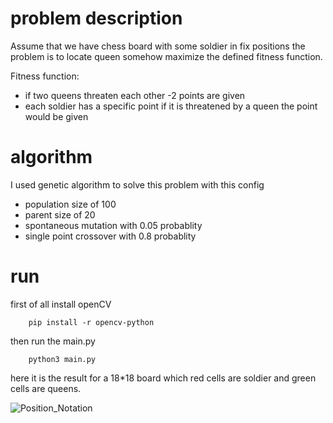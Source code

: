 # problem description
Assume that we have chess board with some soldier in fix positions the problem is to locate queen somehow maximize the defined fitness function.

Fitness function:
- if two queens threaten each other -2 points are given
- each soldier has a specific point if it is threatened by a queen the point would be given

# algorithm
I used genetic algorithm to solve this problem with this config
- population size of 100
- parent size of 20
- spontaneous mutation with 0.05 probablity
- single point crossover with 0.8 probablity


# run
first of all install openCV
```
    pip install -r opencv-python
```
then run the main.py
```
    python3 main.py
```
here it is the result for a 18*18 board which red cells are soldier and green cells are queens.

![Position_Notation](https://github.com/Mehrdadghassabi/altered_nqueen_problem/assets/53050138/4dff08ac-fe40-4d82-8e86-93e81ff45707)
